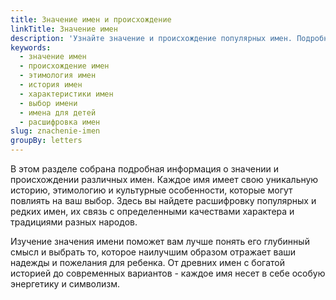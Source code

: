 ```yaml
---
title: Значение имен и происхождение
linkTitle: Значение имен
description: 'Узнайте значение и происхождение популярных имен. Подробная информация об этимологии, истории и характеристиках различных имен для детей.'
keywords:
  - значение имен
  - происхождение имен
  - этимология имен
  - история имен
  - характеристики имен
  - выбор имени
  - имена для детей
  - расшифровка имен
slug: znachenie-imen
groupBy: letters
---
```


В этом разделе собрана подробная информация о значении и происхождении различных имен. Каждое имя имеет свою уникальную историю, этимологию и культурные особенности, которые могут повлиять на ваш выбор. Здесь вы найдете расшифровку популярных и редких имен, их связь с определенными качествами характера и традициями разных народов.

Изучение значения имени поможет вам лучше понять его глубинный смысл и выбрать то, которое наилучшим образом отражает ваши надежды и пожелания для ребенка. От древних имен с богатой историей до современных вариантов - каждое имя несет в себе особую энергетику и символизм.
